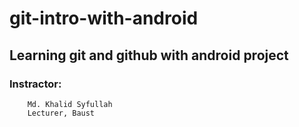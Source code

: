 # git-intro-with-android

## Learning git and github with android project


### Instractor: 
```
    Md. Khalid Syfullah
    Lecturer, Baust
```

